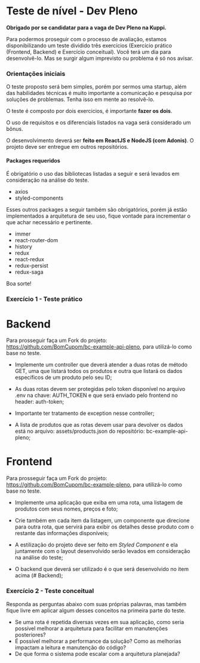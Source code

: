 # Teste de nível - Dev Pleno

**Obrigado por se candidatar para a vaga de Dev Pleno na Kuppi.**

Para podermos proseguir com o processo de avaliação, estamos disponibilizando um teste dividido três exercícios (Exercício prático (Frontend, Backend) e Exercício conceitual). Você terá um dia para desenvolvê-lo. Mas se surgir algum imprevisto ou problema é só nos avisar.

### **Orientações iniciais**

O teste proposto será bem simples, porém por sermos uma startup, além das habilidades técnicas é muito importante a comunicação e pesquisa por soluções de problemas. Tenha isso em mente ao resolvê-lo. 

O teste é composto por dois exercicios, é importante **fazer os dois**. 

O uso de requisitos e os diferenciais listados na vaga será considerado um bônus.

O desenvolvimento deverá ser **feito em ReactJS e NodeJS (com Adonis)**. O projeto deve ser entregue em outros repositórios.

#### **Packages requeridos**

É obrigatório o uso das bibliotecas listadas a seguir e será levados em consideração na análise do teste.

- axios
- styled-components

Esses outros packages a seguir também são obrigatórios, porém já estão implementados a arquitetura de seu uso, fique vontade para incrementar o que achar necessário e pertinente. 

- immer
- react-router-dom
- history
- redux
- react-redux
- redux-persist
- redux-saga

Boa sorte!

### **Exercício 1 - Teste prático**

# Backend

Para prosseguir faça um Fork do projeto: https://github.com/BomCupom/bc-example-api-pleno, para utilizá-lo como base no teste.

- Implemente um controller que deverá atender a duas rotas de método GET, uma que listará todos os produtos e outra que listará os dados específicos de um produto pelo seu ID;

- As duas rotas devem ser protegidas pelo token disponível no arquivo .env na chave: AUTH_TOKEN e que será enviado pelo frontend no header: auth-token;

- Importante ter tratamento de exception nesse controller;

- A lista de produtos que as rotas devem usar para devolver os dados está no arquivo: assets/products.json do repositório: bc-example-api-pleno;

# Frontend

Para prosseguir faça um Fork do projeto: https://github.com/BomCupom/bc-example-pleno, para utilizá-lo como base no teste.

- Implemente uma aplicação que exiba em uma rota, uma listagem de produtos com seus nomes, preços e foto;

- Crie também em cada item da listagem, um componente que direcione para outra rota, que servirá para exibir os detalhes desse produto com o restante das informações disponíveis;

- A estilização do projeto deve ser feito em *Styled Component* e ela juntamente com o layout desenvolvido serão levados em consideração na análise do teste;

- O backend que deverá ser utilizado é o que será desenvolvido no item acima (# Backend);


### **Exercício 2 - Teste conceitual**

Responda as perguntas abaixo com suas próprias palavras, mas também fique livre em aplicar algum desses conceitos na primeira parte do teste.

- Se uma rota é repetida diversas vezes em sua aplicação, como seria possível melhorar a arquitetura para facilitar em manutenções posteriores?
- É possível melhorar a performance da solução? Como as melhorias impactam a leitura e manutenção do código?
- De que forma o sistema pode escalar com a arquitetura planejada?
